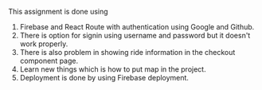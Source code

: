 This assignment is done using 
1. Firebase and React Route with authentication using Google and Github.
2. There is option for signin using username and password but it doesn't work properly.
3. There is also problem in showing ride information in the checkout component page. 
4. Learn new things which is how to put map in the project.
5. Deployment is done by using Firebase deployment. 